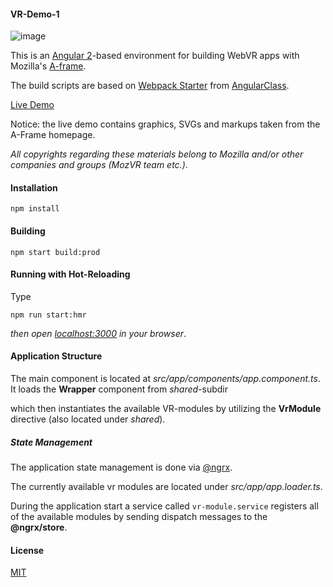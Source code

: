 #### VR-Demo-1

![image](http://imageup.info/upload/big/2016/07/14/57881762015e8.png)

This is an [Angular 2](https://angular.io/)-based environment for building WebVR apps with Mozilla's [A-frame](https://aframe.io/).

The build scripts are based on [Webpack Starter](https://github.com/AngularClass/angular2-webpack-starter) from [AngularClass](https://github.com/AngularClass). 

[Live Demo](http://brakmic.com/demos/vrdemo/)

Notice: the live demo contains graphics, SVGs and markups taken from the A-Frame homepage. 

*All copyrights regarding these materials belong to Mozilla and/or other companies and groups (MozVR team etc.)*.

#### Installation

```
npm install 
```

#### Building 
```
npm start build:prod 
```

#### Running with Hot-Reloading 
Type
```
npm run start:hmr 
```
*then open [localhost:3000](http://localhost:3000) in your browser*.

#### Application Structure 

The main component is located at *src/app/components/app.component.ts*. It loads the **Wrapper** component from *shared*-subdir 

which then instantiates the available VR-modules by utilizing the **VrModule** directive (also located under *shared*). 

##### State Management

The application state management is done via [@ngrx](https://github.com/ngrx/ngrx.github.io). 

The currently available vr modules are located under *src/app/app.loader.ts*. 

During the application start a service called `vr-module.service` registers all of the available modules by sending dispatch messages to the **@ngrx/store**. 

#### License 

[MIT](https://github.com/brakmic/Angular_VRDemo/blob/master/LICENSE)
